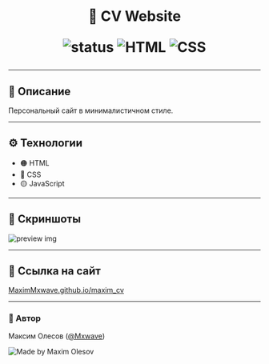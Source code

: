 <h1 align="center">💼 CV Website 

<p align="center">
  <img src="https://img.shields.io/badge/status-active-success?style=flat&logo=github" alt="status">
  <img src="https://img.shields.io/badge/HTML-5-orange?logo=html5" alt="HTML">
  <img src="https://img.shields.io/badge/CSS-3-blue?logo=css3" alt="CSS">
</p>

---

## 📝 Описание
Персональный сайт в минималистичном стиле.

---

## ⚙️ Технологии
- 🟠 HTML  
- 🔵 CSS
- 🟡 JavaScript  

---

## 📸 Скриншоты

![preview img](/prew.png)

---

## 🔗 Ссылка на сайт
[MaximMxwave.github.io/maxim_cv](https://maximmxwave.github.io/maxim_cv/)

---

### 👤 Автор
Максим Олесов ([@Mxwave](https://t.me/Mxwave))

<p align="left">
  <img src="https://img.shields.io/badge/Made%20by-Maxim%20Olesov-blue?style=for-the-badge&logo=github" alt="Made by Maxim Olesov" />
</p>
